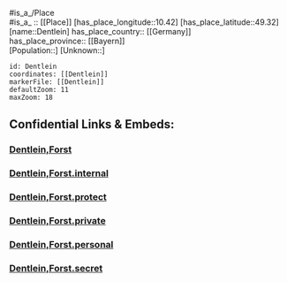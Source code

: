﻿---
location: [49.32,10.42] 
mapzoom: [7,12] 
mapmarker: city 
type: City
tags:
- geo/City


SpocWebEntityId: 29752
isDeleted: false
confidential: public

---
#is_a_/Place  
#is_a_ :: [[Place]] 
[has_place_longitude::10.42] 
[has_place_latitude::49.32] 
[name::Dentlein] 
has_place_country:: [[Germany]]  
has_place_province:: [[Bayern]]  
[Population::] 
[Unknown::] 


```leaflet
id: Dentlein
coordinates: [[Dentlein]] 
markerFile: [[Dentlein]] 
defaultZoom: 11 
maxZoom: 18
```


## Confidential Links & Embeds: 

### [Dentlein,Forst](/_public/Earth/Continent/Europe/Europe~Central/Germany/Germany~West/Bayern/counties~Bayern/Ansbach/cities~Ansbach/Dentlein,Forst.md) 

### [Dentlein,Forst.internal](/_internal/Earth/Continent/Europe/Europe~Central/Germany/Germany~West/Bayern/counties~Bayern/Ansbach/cities~Ansbach/Dentlein,Forst.internal.md) 

### [Dentlein,Forst.protect](/_protect/Earth/Continent/Europe/Europe~Central/Germany/Germany~West/Bayern/counties~Bayern/Ansbach/cities~Ansbach/Dentlein,Forst.protect.md) 

### [Dentlein,Forst.private](/_private/Earth/Continent/Europe/Europe~Central/Germany/Germany~West/Bayern/counties~Bayern/Ansbach/cities~Ansbach/Dentlein,Forst.private.md) 

### [Dentlein,Forst.personal](/_personal/Earth/Continent/Europe/Europe~Central/Germany/Germany~West/Bayern/counties~Bayern/Ansbach/cities~Ansbach/Dentlein,Forst.personal.md) 

### [Dentlein,Forst.secret](/_secret/Earth/Continent/Europe/Europe~Central/Germany/Germany~West/Bayern/counties~Bayern/Ansbach/cities~Ansbach/Dentlein,Forst.secret.md) 
